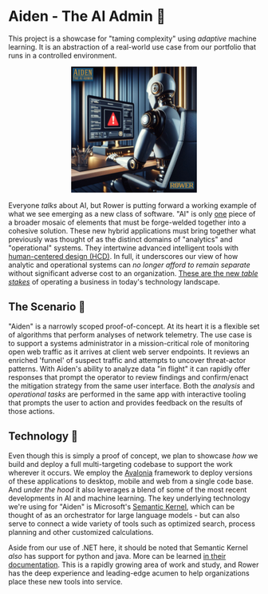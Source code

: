 # Aiden - The AI Admin 🤖
This project is a showcase for "taming complexity" using *adaptive* machine learning. It is an abstraction of a real-world use case from our portfolio that runs in a controlled environment. 

<p align="center">
    <img src='img/Aiden_logo.jpg' width=50%>
</p>

Everyone *talks* about AI, but Rower is putting forward a working example of what we see emerging as a new class of software. "AI" is only <u>one</u> piece of a broader mosaic of elements that must be forge-welded together into a cohesive solution. These new hybrid applications must bring together what previously was thought of as the distinct domains of "analytics" and "operational" systems. They intertwine advanced intelligent tools with [human-centered design (HCD)](https://en.wikipedia.org/wiki/Human-centered_design). In full, it underscores our view of how analytic and operational systems can *no longer afford to remain separate* without significant adverse cost to an organization. <u>These are the new <i>table stakes</i></u> of operating a business in today's technology landscape. 

## The Scenario 📰
"Aiden" is a narrowly scoped proof-of-concept. At its heart it is a flexible set of algorithms that perform analyses of network telemetry. The use case is to support a systems administrator in a mission-critical role of monitoring open web traffic as it arrives at client web server endpoints. It reviews an enriched 'funnel' of suspect traffic and attempts to uncover threat-actor patterns. With Aiden's ability to analyze data "in flight" it can rapidly offer responses that prompt the operator to review findings and confirm/enact the mitigation strategy from the same user interface. Both the *analysis* and *operational tasks* are performed in the same app with interactive tooling that prompts the user to action and provides feedback on the results of those actions.  

## Technology 📐
Even though this is simply a proof of concept, we plan to showcase *how* we build and deploy a full multi-targeting codebase to support the work wherever it occurs. We employ the [Avalonia](https://avaloniaui.net/) framework to deploy versions of these applications to desktop, mobile and web from a single code base. And *under the hood* it also leverages a blend of some of the most recent developments in AI and machine learning. The key underlying technology we're using for "Aiden" is Microsoft's [Semantic Kernel](https://github.com/microsoft/semantic-kernel), which can be thought of as an orchestrator for large language models - but can also serve to connect a wide variety of tools such as optimized search, process planning and other customized calculations. 

Aside from our use of .NET here, it should be noted that Semantic Kernel *also* has support for python and java. More can be learned [in their documentation](https://learn.microsoft.com/en-us/semantic-kernel/overview/). This is a rapidly growing area of work and study, and Rower has the deep experience and leading-edge acumen to help organizations place these new tools into service.
